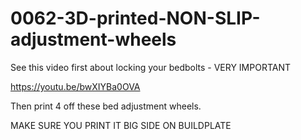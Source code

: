 # 0062-3D-printed-NON-SLIP-adjustment-wheels

See this video first about locking your bedbolts - VERY IMPORTANT

https://youtu.be/bwXIYBa0OVA

Then print 4 off these bed adjustment wheels.

MAKE SURE YOU PRINT IT BIG SIDE ON BUILDPLATE

